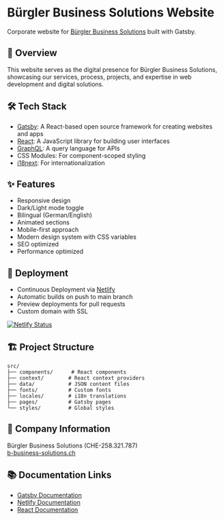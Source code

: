 # Bürgler Business Solutions Website
Corporate website for [Bürgler Business Solutions](https://b-business-solutions.ch) built with Gatsby.

## 🎯 Overview
This website serves as the digital presence for Bürgler Business Solutions, showcasing our services, process, projects, and expertise in web development and digital solutions.

## 🛠 Tech Stack
- [Gatsby](https://www.gatsbyjs.com/): A React-based open source framework for creating websites and apps
- [React](https://reactjs.org/): A JavaScript library for building user interfaces
- [GraphQL](https://graphql.org/): A query language for APIs
- CSS Modules: For component-scoped styling
- [i18next](https://www.i18next.com/): For internationalization

## ✨ Features
- Responsive design
- Dark/Light mode toggle
- Bilingual (German/English)
- Animated sections
- Mobile-first approach
- Modern design system with CSS variables
- SEO optimized
- Performance optimized

## 🚀 Deployment
- Continuous Deployment via [Netlify](https://www.netlify.com/)
- Automatic builds on push to main branch
- Preview deployments for pull requests
- Custom domain with SSL

[![Netlify Status](https://api.netlify.com/api/v1/badges/2e91ca07-ddb8-4340-88df-6cb319a3f44c/deploy-status)](https://app.netlify.com/sites/b-business-solutions/deploys)

## 🏗 Project Structure
```
src/
├── components/      # React components
├── context/        # React context providers
├── data/           # JSON content files
├── fonts/          # Custom fonts
├── locales/        # i18n translations
├── pages/          # Gatsby pages
└── styles/         # Global styles
```

## 🏢 Company Information
Bürgler Business Solutions (CHE-258.321.787)  
[b-business-solutions.ch](https://b-business-solutions.ch)

## 📚 Documentation Links
- [Gatsby Documentation](https://www.gatsbyjs.com/docs/)
- [Netlify Documentation](https://docs.netlify.com/)
- [React Documentation](https://reactjs.org/docs/getting-started.html)